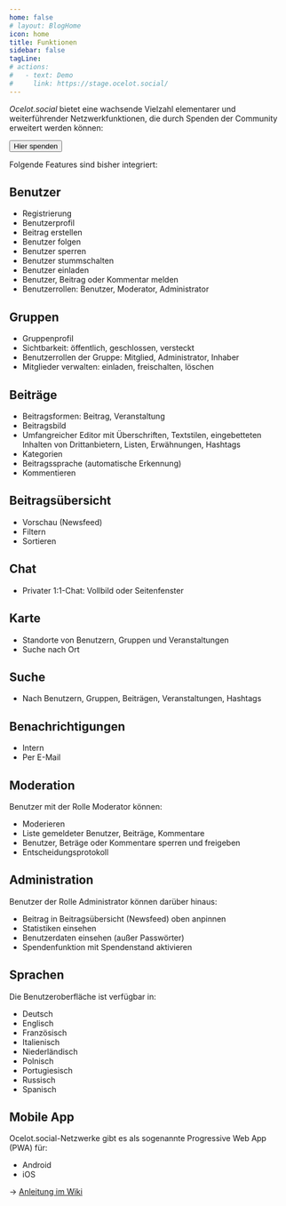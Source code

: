 ```yaml
---
home: false
# layout: BlogHome
icon: home
title: Funktionen
sidebar: false
tagLine: 
# actions:
#   - text: Demo
#     link: https://stage.ocelot.social/
---
```

*Ocelot.social* bietet eine wachsende Vielzahl elementarer und weiterführender Netzwerkfunktionen,
die durch Spenden der Community erweitert werden können:

<a href="https://busfaktor.org/de/spenden" target="_blank">
  <Button class="donate-button">
    Hier spenden
  </Button>
</a>

Folgende Features sind bisher integriert:

## Benutzer

- Registrierung
- Benutzerprofil
- Beitrag erstellen
- Benutzer folgen
- Benutzer sperren
- Benutzer stummschalten
- Benutzer einladen
- Benutzer, Beitrag oder Kommentar melden
- Benutzerrollen: Benutzer, Moderator, Administrator

## Gruppen

- Gruppenprofil
- Sichtbarkeit: öffentlich, geschlossen, versteckt
- Benutzerrollen der Gruppe: Mitglied, Administrator, Inhaber
- Mitglieder verwalten: einladen, freischalten, löschen

## Beiträge

- Beitragsformen: Beitrag, Veranstaltung
- Beitragsbild
- Umfangreicher Editor mit Überschriften, Textstilen, eingebetteten Inhalten von Drittanbietern, Listen, Erwähnungen, Hashtags
- Kategorien
- Beitragssprache (automatische Erkennung)
- Kommentieren

## Beitragsübersicht

- Vorschau (Newsfeed)
- Filtern
- Sortieren

## Chat

- Privater 1:1-Chat: Vollbild oder Seitenfenster

## Karte

- Standorte von Benutzern, Gruppen und Veranstaltungen
- Suche nach Ort

## Suche

- Nach Benutzern, Gruppen, Beiträgen, Veranstaltungen, Hashtags

## Benachrichtigungen

- Intern
- Per E-Mail

## Moderation

Benutzer mit der Rolle Moderator können:

- Moderieren
- Liste gemeldeter Benutzer, Beiträge, Kommentare
- Benutzer, Beträge oder Kommentare sperren und freigeben
- Entscheidungsprotokoll

## Administration

Benutzer der Rolle Administrator können darüber hinaus:

- Beitrag in Beitragsübersicht (Newsfeed) oben anpinnen
- Statistiken einsehen
- Benutzerdaten einsehen (außer Passwörter)
- Spendenfunktion mit Spendenstand aktivieren

## Sprachen

Die Benutzeroberfläche ist verfügbar in:

- Deutsch
- Englisch
- Französisch
- Italienisch
- Niederländisch
- Polnisch
- Portugiesisch
- Russisch
- Spanisch

## Mobile App

Ocelot.social-Netzwerke gibt es als sogenannte Progressive Web App (PWA) für:

- Android
- iOS

→ [Anleitung im Wiki](https://github.com/Ocelot-Social-Community/Ocelot-Social/wiki/de:FAQ#gibt-es-eine-app-f%C3%BCr-dieses-netzwerk)
